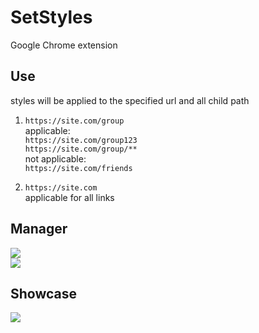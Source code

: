 # SetStyles
Google Chrome extension


## Use
styles will be applied to the specified url and all child path

1. `https://site.com/group` <br>
applicable: <br>
`https://site.com/group123`<br>
`https://site.com/group/**`<br>
not applicable:<br>
`https://site.com/friends`<br>

2. `https://site.com`<br>
applicable for all links


## Manager
[![](http://m-ulyanov.github.io/SetStyles/1.jpg)](https://github.com/M-Ulyanov/SetStyles)
<br>
[![](http://m-ulyanov.github.io/SetStyles/2.jpg)](https://github.com/M-Ulyanov/SetStyles)

## Showcase
[![](http://m-ulyanov.github.io/SetStyles/3.jpg)](https://github.com/M-Ulyanov/SetStyles)